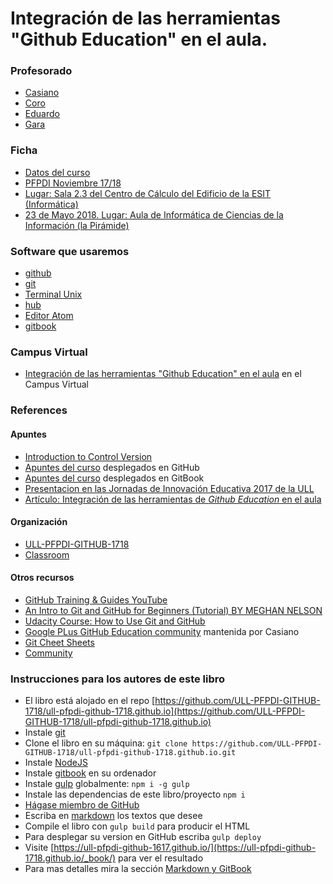 # Integración de las herramientas "Github Education" en el aula. 

### Profesorado

* [Casiano](https://crguezl.github.io/_book/) 
* [Coro](https://github.com/coromoto)
* [Eduardo](https://github.com/esegredo)
* [Gara](https://github.com/garamira)

### Ficha

* [Datos del curso](resources/171817_ficha_convc.pdf)
* [PFPDI Noviembre 17/18](https://www.ull.es/Private/folder/institucional/ull/calidad/Cursos%2017_18/Noviembre_Inscripciones.pdf)
* [Lugar: Sala 2.3 del Centro de Cálculo del Edificio de la ESIT (Informática)](http://cc.etsii.ull.es/node/16)
* [23 de Mayo 2018. Lugar: Aula de Informática de Ciencias de la Información (la Pirámide)](https://www.ull.es/centros/facultad-de-ciencias-politicas-sociales-y-de-la-comunicacion/informacion-general/infraestructuras-y-servicios/)

### Software que usaremos

* [github](github.com)
* [git](https://git-scm.com/)
* [Terminal Unix](https://www.tutorialspoint.com/unix_terminal_online.php)
* [hub](https://github.com/github/hub)
* [Editor Atom](https://atom.io/)
* [gitbook](https://github.com/GitbookIO/gitbook/blob/master/docs/setup.md)

### Campus Virtual 

* [Integración de las herramientas "Github Education" en el aula](https://campusvirtual.ull.es/formacion/course/view.php?id=2622) en el Campus Virtual



### References

#### Apuntes

* [Introduction to Control Version](https://homes.cs.washington.edu/~mernst/advice/version-control.html#Introduction_to_version_control)
* [Apuntes del curso](https://ull-pfpdi-github-1718.github.io/) desplegados en GitHub
* [Apuntes del curso](https://casianorodriguezleon.gitbooks.io/curso-github/content/) desplegados en GitBook
* [Presentacion en las Jornadas de Innovación Educativa 2017 de la ULL](https://github.com/ULL-PFPDI-GITHUB-1718/ull-pfpdi-github-1718.github.io/blob/master/resources/github-education-enelaula-jie2017.pdf)
* [Artículo: Integración de las herramientas de *Github Education* en el aula](https://github.com/ULL-PFPDI-GITHUB-1718/ull-pfpdi-github-1718.github.io/blob/master/resources/Leon_Hernandez.pdf)

#### Organización

* [ULL-PFPDI-GITHUB-1718](https://github.com/ULL-PFPDI-GITHUB-1718)
* [Classroom](https://classroom.github.com/classrooms/33446956-ull-pfpdi-github-1718)

#### Otros recursos
* [GitHub Training & Guides YouTube](https://www.youtube.com/githubguides)
* [An Intro to Git and GitHub for Beginners (Tutorial) BY MEGHAN NELSON](http://product.hubspot.com/blog/git-and-github-tutorial-for-beginners)
* [Udacity Course: How to Use Git and GitHub](https://www.udacity.com/course/how-to-use-git-and-github--ud775)
* [Google PLus GitHub Education community](https://plus.google.com/u/0/communities/101581119166388524593) mantenida por Casiano
* [Git Cheet Sheets](https://services.github.com/on-demand/resources/cheatsheets/)
* [Community](https://education.github.community)

### Instrucciones para los autores de este libro

* El libro está alojado en el repo [https://github.com/ULL-PFPDI-GITHUB-1718/ull-pfpdi-github-1718.github.io](https://github.com/ULL-PFPDI-GITHUB-1718/ull-pfpdi-github-1718.github.io)
* Instale [git](https://git-scm.com/)
* Clone el libro en su máquina: `git clone https://github.com/ULL-PFPDI-GITHUB-1718/ull-pfpdi-github-1718.github.io.git` 
* Instale [NodeJS](https://nodejs.org/es/)
* Instale [gitbook](https://github.com/GitbookIO/gitbook/blob/master/docs/setup.md) en su ordenador
* Instale [gulp](https://gulpjs.com/) globalmente: `npm i -g gulp`
* Instale las dependencias de este libro/proyecto `npm i`
* [Hágase miembro de GitHub](https://github.com/join?source=header-home)
* Escriba en [markdown](https://es.wikipedia.org/wiki/Markdown)  los textos que desee
* Compile el libro con `gulp build` para producir el HTML
* Para desplegar su version en GitHub escriba `gulp deploy`
* Visite [https://ull-pfpdi-github-1617.github.io/](https://ull-pfpdi-github-1718.github.io/_book/) para ver el resultado
* Para mas detalles mira la sección [Markdown y GitBook](gitbook.md)

